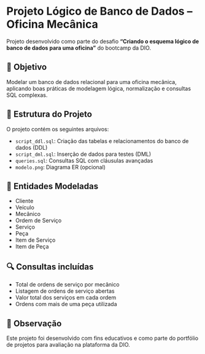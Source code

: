 # Projeto Lógico de Banco de Dados – Oficina Mecânica

Projeto desenvolvido como parte do desafio **“Criando o esquema lógico de banco de dados para uma oficina”** do bootcamp da DIO.

## 🎯 Objetivo

Modelar um banco de dados relacional para uma oficina mecânica, aplicando boas práticas de modelagem lógica, normalização e consultas SQL complexas.

## 🧱 Estrutura do Projeto

O projeto contém os seguintes arquivos:

- `script_ddl.sql`: Criação das tabelas e relacionamentos do banco de dados (DDL)
- `script_dml.sql`: Inserção de dados para testes (DML)
- `queries.sql`: Consultas SQL com cláusulas avançadas
- `modelo.png`: Diagrama ER (opcional)

## 🧩 Entidades Modeladas

- Cliente
- Veículo
- Mecânico
- Ordem de Serviço
- Serviço
- Peça
- Item de Serviço
- Item de Peça

## 🔍 Consultas incluídas

- Total de ordens de serviço por mecânico
- Listagem de ordens de serviço abertas
- Valor total dos serviços em cada ordem
- Ordens com mais de uma peça utilizada

## 📌 Observação

Este projeto foi desenvolvido com fins educativos e como parte do portfólio de projetos para avaliação na plataforma da DIO.

